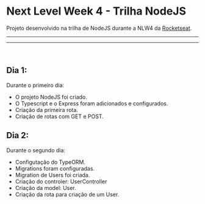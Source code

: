 # Next Level Week 4 - Trilha NodeJS

Projeto desenvolvido na trilha de NodeJS durante a NLW4 da [Rocketseat](https://rocketseat.com.br/).


---
---
<br>

## Dia 1:
Durante o primeiro dia:
  - O projeto NodeJS foi criado.
  - O Typescript e o Express foram adicionados e configurados.
  - Criação da primeira rota.
  - Criação de rotas com GET e POST.

## Dia 2:
Durante o segundo dia:
  - Configutação do TypeORM.
  - Migrations foram configuradas.
  - Migration de Users foi criada.
  - Criação do controler: UserController
  - Criação da model: User.
  - Criação da rota para criação de um User.
